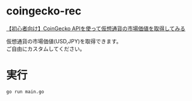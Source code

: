 # coingecko-rec

[【初心者向け】CoinGecko APIを使って仮想通貨の市場価値を取得してみる](https://qiita.com/MoriKeigoYUZU/items/2db58fbea689dc84a80c)

仮想通貨の市場価値(USD,JPY)を取得できます。<br>
ご自由にカスタムしてください。

# 実行
```zsh
go run main.go
```
